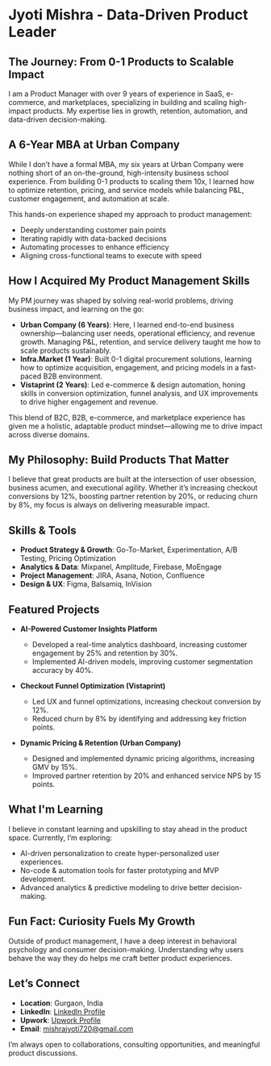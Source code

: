 # Jyoti Mishra - Data-Driven Product Leader 

## The Journey: From 0-1 Products to Scalable Impact

I am a Product Manager with over 9 years of experience in SaaS, e-commerce, and marketplaces, specializing in building and scaling high-impact products. My expertise lies in growth, retention, automation, and data-driven decision-making.

## A 6-Year MBA at Urban Company 

While I don’t have a formal MBA, my six years at Urban Company were nothing short of an on-the-ground, high-intensity business school experience. From building 0-1 products to scaling them 10x, I learned how to optimize retention, pricing, and service models while balancing P&L, customer engagement, and automation at scale.

This hands-on experience shaped my approach to product management:
-  Deeply understanding customer pain points
-  Iterating rapidly with data-backed decisions
-  Automating processes to enhance efficiency
-  Aligning cross-functional teams to execute with speed

## How I Acquired My Product Management Skills 

My PM journey was shaped by solving real-world problems, driving business impact, and learning on the go:

- **Urban Company (6 Years)**: Here, I learned end-to-end business ownership—balancing user needs, operational efficiency, and revenue growth. Managing P&L, retention, and service delivery taught me how to scale products sustainably.
- **Infra.Market (1 Year)**: Built 0-1 digital procurement solutions, learning how to optimize acquisition, engagement, and pricing models in a fast-paced B2B environment.
- **Vistaprint (2 Years)**: Led e-commerce & design automation, honing skills in conversion optimization, funnel analysis, and UX improvements to drive higher engagement and revenue.

This blend of B2C, B2B, e-commerce, and marketplace experience has given me a holistic, adaptable product mindset—allowing me to drive impact across diverse domains.

## My Philosophy: Build Products That Matter 

I believe that great products are built at the intersection of user obsession, business acumen, and executional agility. Whether it’s increasing checkout conversions by 12%, boosting partner retention by 20%, or reducing churn by 8%, my focus is always on delivering measurable impact.

## Skills & Tools 

- **Product Strategy & Growth**: Go-To-Market, Experimentation, A/B Testing, Pricing Optimization
- **Analytics & Data**: Mixpanel, Amplitude, Firebase, MoEngage
- **Project Management**: JIRA, Asana, Notion, Confluence
- **Design & UX**: Figma, Balsamiq, InVision

## Featured Projects 

- **AI-Powered Customer Insights Platform**  
  - Developed a real-time analytics dashboard, increasing customer engagement by 25% and retention by 30%.  
  - Implemented AI-driven models, improving customer segmentation accuracy by 40%.

- **Checkout Funnel Optimization (Vistaprint)**  
  - Led UX and funnel optimizations, increasing checkout conversion by 12%.  
  - Reduced churn by 8% by identifying and addressing key friction points.

- **Dynamic Pricing & Retention (Urban Company)**  
  - Designed and implemented dynamic pricing algorithms, increasing GMV by 15%.  
  - Improved partner retention by 20% and enhanced service NPS by 15 points.

## What I'm Learning 

I believe in constant learning and upskilling to stay ahead in the product space. Currently, I’m exploring:
- AI-driven personalization to create hyper-personalized user experiences.
- No-code & automation tools for faster prototyping and MVP development.
- Advanced analytics & predictive modeling to drive better decision-making.

## Fun Fact: Curiosity Fuels My Growth 

Outside of product management, I have a deep interest in behavioral psychology and consumer decision-making. Understanding why users behave the way they do helps me craft better product experiences.

## Let’s Connect 

- **Location**: Gurgaon, India  
- **LinkedIn**: [LinkedIn Profile](https://www.linkedin.com/in/mishrajyoti720)  
- **Upwork**: [Upwork Profile](https://www.upwork.com/freelancers/~010e361cf22284b4be?mp_source=share)  
- **Email**: [mishrajyoti720@gmail.com](mailto:mishrajyoti720@gmail.com)

I’m always open to collaborations, consulting opportunities, and meaningful product discussions.
